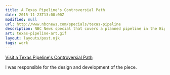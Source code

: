 ```yaml
---
title: A Texas Pipeline's Controversial Path
date: 2015-11-23T13:00:00Z
modified: null
url: http://www.nbcnews.com/specials/texas-pipeline
description: NBC News special that covers a planned pipeline in the Big Bend region of Texas and its affect on the communities.
art: texas-pipeline-art.gif
layout: layouts/post.njk
tags: work
---
```


[Visit a Texas Pipeline's Controversial Path]({{url}})

I was responsible for the design and development of the piece.
